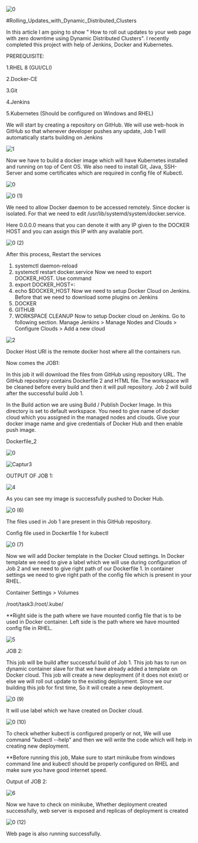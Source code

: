 ![0](https://user-images.githubusercontent.com/64473684/85363166-d4708d80-b53d-11ea-9b01-6ce997df3f02.jpg)

#Rolling_Updates_with_Dynamic_Distributed_Clusters

In this article I am going to show " How to roll out updates to your web page with zero downtime using Dynamic Distributed Clusters". I recently completed this project with help of Jenkins, Docker and Kubernetes.

PREREQUISITE:

1.RHEL 8 (GUI/CLI)

2.Docker-CE

3.Git

4.Jenkins

5.Kubernetes (Should be configured on Windows and RHEL)

We will start by creating a repository on GitHub. We will use web-hook in GitHub so that whenever developer pushes any update, Job 1 will automatically starts building on Jenkins

![1](https://user-images.githubusercontent.com/64473684/85364323-84df9100-b540-11ea-8c26-52200f192d28.PNG)

Now we have to build a docker image which will have Kubernetes installed and running on top of Cent OS. We also need to install Git, Java, SSH-Server and some certificates which are required in config file of Kubectl.


![0](https://user-images.githubusercontent.com/64473684/85364844-a8570b80-b541-11ea-89d0-b75d4d91681e.png)

![0 (1)](https://user-images.githubusercontent.com/64473684/85364852-abea9280-b541-11ea-925e-b796b37a3db8.png)

We need to allow Docker daemon to be accessed remotely. Since docker is isolated. For that we need to edit /usr/lib/systemd/system/docker.service.

Here 0.0.0.0 means that you can denote it with any IP given to the DOCKER HOST and you can assign this IP with any available port.


![0 (2)](https://user-images.githubusercontent.com/64473684/85364863-b3aa3700-b541-11ea-982e-033dc6b8b9d1.png)

After this process, Restart the services
1.	systemctl daemon-reload
2.	systemctl restart docker.service
Now we need to export DOCKER_HOST. Use command
1.	export DOCKER_HOST=<your IP address>:<port you assigned>
2.	echo $DOCKER_HOST
Now we need to setup Docker Cloud on Jenkins. Before that we need to download some plugins on Jenkins
1.	DOCKER
2.	GITHUB
3.	WORKSPACE CLEANUP
Now to setup Docker cloud on Jenkins. Go to following section.
Manage Jenkins > Manage Nodes and Clouds > Configure Clouds > Add a new cloud
  
  ![2](https://user-images.githubusercontent.com/64473684/85367016-1271af80-b546-11ea-9f1f-d89ecc62b3cf.PNG)
  
Docker Host URI is the remote docker host where all the containers run.

Now comes the JOB1:

In this job it will download the files from GitHub using repository URL. The GitHub repository contains Dockerfile 2 and HTML file. The workspace will be cleaned before every build and then it will pull repository. Job 2 will build after the successful build Job 1.

In the Build action we are using Build / Publish Docker Image. In this directory is set to default workspace. You need to give name of docker cloud which you assigned in the managed nodes and clouds. Give your docker image name and give credentials of Docker Hub and then enable push image.

Dockerfile_2

![0](https://user-images.githubusercontent.com/64473684/85367280-99268c80-b546-11ea-92bf-d6048bcb8c5b.png)

![Captur3](https://user-images.githubusercontent.com/64473684/85367867-b871e980-b547-11ea-8520-89d60ad62941.PNG)

OUTPUT OF JOB 1:

![4](https://user-images.githubusercontent.com/64473684/85368046-1ef70780-b548-11ea-841a-e861d05d8e4d.PNG)

As you can see my image is successfully pushed to Docker Hub.

![0 (6)](https://user-images.githubusercontent.com/64473684/85368268-9167e780-b548-11ea-81be-366c924e1590.png)

The files used in Job 1 are present in this GitHub repository.

Config file used in Dockerfile 1 for kubectl


![0 (7)](https://user-images.githubusercontent.com/64473684/85369246-5e265800-b54a-11ea-8409-171711e3b9d8.png)

Now we will add Docker template in the Docker Cloud settings. In Docker template we need to give a label which we will use during configuration of Job 2 and we need to give right path of our Dockerfile 1. In container settings we need to give right path of the config file which is present in your RHEL.

Container Settings > Volumes

/root/task3:/root/.kube/

**Right side is the path where we have mounted config file that is to be used in Docker container. Left side is the path where we have mounted config file in RHEL.

![5](https://user-images.githubusercontent.com/64473684/85369552-e99fe900-b54a-11ea-8881-750901bfeade.PNG)

JOB 2:

This job will be build after successful build of Job 1. This job has to run on dynamic container slave for that we have already added a template on Docker cloud. This job will create a new deployment (if it does not exist) or else we will roll out update to the existing deployment. Since we our building this job for first time, So it will create a new deployment.

![0 (9)](https://user-images.githubusercontent.com/64473684/85369821-6b901200-b54b-11ea-824b-b06797b4d8c0.png)

It will use label which we have created on Docker cloud.

![0 (10)](https://user-images.githubusercontent.com/64473684/85370469-64b5cf00-b54c-11ea-90b5-d30296c5d6a8.png)

To check whether kubectl is configured properly or not, We will use command "kubectl --help" and then we will write the code which will help in creating new deployment.

**Before running this job, Make sure to start minikube from windows command line and kubectl should be properly configured on RHEL and make sure you have good internet speed.

Output of JOB 2:

![6](https://user-images.githubusercontent.com/64473684/85371049-4ef4d980-b54d-11ea-90cf-4d1f82855d40.PNG)

Now we have to check on minikube, Whether deployment created successfully, web server is exposed and replicas of deployment is created

![0 (12)](https://user-images.githubusercontent.com/64473684/85371546-05f15500-b54e-11ea-916b-cc66a7ebf424.png)


Web page is also running successfully.


















